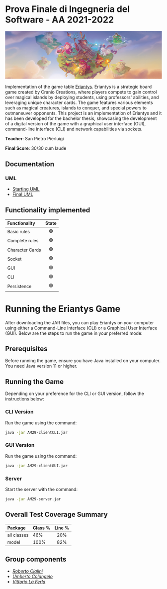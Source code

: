 # Prova Finale di Ingegneria del Software - AA 2021-2022

![alt text](src/main/resources/Graphical_Assets/Eriantys_slider.jpg)

Implementation of the game table [Eriantys](https://www.craniocreations.it/prodotto/eriantys/).
Eriantys is a strategic board game created by Cranio Creations, where players compete to gain control over magical islands by deploying students, using professors' abilities, and leveraging unique character cards. The game features various elements such as magical creatures, islands to conquer, and special powers to outmaneuver opponents. This project is an implementation of Eriantys and it has been developed for the bachelor thesis, showcasing the development of a digital version of the game with a graphical user interface (GUI), command-line interface (CLI) and network capabilities via sockets.

**Teacher**: San Pietro Pierluigi

**Final Score**: 30/30 cum laude

## Documentation

### UML

- [Starting UML](deliveries/UML/UML_Iniziale/UML_Iniziale.jpg)
- [Final UML](deliveries/UML/UML_Final/FinalUML.png)

## Functionality implemented

| Functionality   |                       State                        |
|:----------------|:--------------------------------------------------:|
| Basic rules     | 🟢 |
| Complete rules  | 🟢 |
| Character Cards | 🟢 |
| Socket          | 🟢 |
| GUI             | 🟢 |
| CLI             | 🟢 |
| Persistence     | 🟢 |
# Running the Eriantys Game

After downloading the JAR files, you can play Eriantys on your computer using either a Command-Line Interface (CLI) or a Graphical User Interface (GUI). Below are the steps to run the game in your preferred mode:

## Prerequisites
Before running the game, ensure you have Java installed on your computer. You need Java version 11 or higher. 
## Running the Game
Depending on your preference for the CLI or GUI version, follow the instructions below:
### CLI Version
Run the game using the command:
   ```sh
   java -jar AM29-clientCLI.jar
   ```
### GUI Version
Run the game using the command:

   ```sh
   java -jar AM29-clientGUI.jar
   ```
### Server
Start the server with the command:
 ```sh
java -jar AM29-server.jar
```
## Overall Test Coverage Summary

| Package     | Class % | Line % |
|:------------|:--------|:------:|
| all classes | 46%     |  20%   |
| model       | 100%    |  82%   |

## Group components
- [_Roberto Cialini_](https://github.com/RobertoCialini)
- [_Umberto Colangelo_](https://github.com/umbertocolangelo)
- [_Vittorio La Ferla_](https://github.com/vittoriolaferla)

